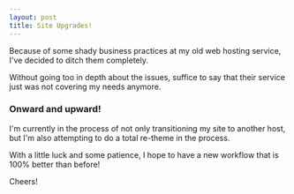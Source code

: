 ```yaml
---
layout: post
title: Site Upgrades!
---
```


Because of some shady business practices at my old web hosting service, I've decided to ditch them completely.

Without going too in depth about the issues, suffice to say that their service just was not covering my needs anymore.


### Onward and upward!

I'm currently in the process of not only transitioning my site to another host, but I'm also attempting to do a total re-theme in the process.

With a little luck and some patience, I hope to have a new workflow that is 100% better than before!

Cheers!
